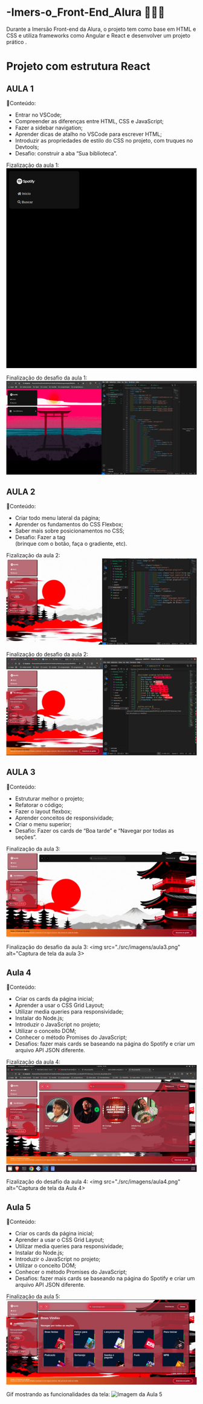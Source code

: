 # -Imers-o_Front-End_Alura 🤿👨‍💻
Durante a Imersão Front-end da Alura, o projeto tem como base em HTML e CSS e utiliza frameworks como Angular e React e desenvolver um projeto prático .

# Projeto com estrutura React

## AULA 1
📖Conteúdo:
- Entrar no VSCode;
- Compreender as diferenças entre HTML, CSS e JavaScript;
- Fazer a sidebar navigation;
- Aprender dicas de atalho no VSCode para escrever HTML;
- Introduzir as propriedades de estilo do CSS no projeto, com truques no Devtools;
- Desafio: construir a aba “Sua biblioteca”.

Fizalização da aula 1:
<img src="./src/imagens/aula1base.png" alt="Imagem da Aula 1">

Finalização do desafio da aula 1:
<img src="./src/imagens/aula1.png" alt="Imagem da Aula 1">

## AULA 2
📖Conteúdo:
- Criar todo menu lateral da página;
- Aprender os fundamentos do CSS Flexbox;
- Saber mais sobre posicionamentos no CSS;
- Desafio: Fazer a tag <footer> (brinque com o botão, faça o gradiente, etc).

Fizalização da aula 2:
<img src="./src/imagens/aula2base.jpg" alt="Imagem da Aula 2">


Finalização do desafio da aula 2:
<img src="./src/imagens/aula2.jpg" alt="Captura de tela da aula 2">

## AULA 3
📖Conteúdo:
- Estruturar melhor o projeto;
- Refatorar o código;
- Fazer o layout flexbox;
- Aprender conceitos de responsividade;
- Criar o menu superior;
- Desafio: Fazer os cards de “Boa tarde” e “Navegar por todas as seções”.

Finalização da aula 3:
<img src="./src/imagens/aula3base.png" alt="Imagem da Aula 3">

Finalização do desafio da aula 3:
<img src="./src/imagens/aula3.png" alt="Captura de tela da aula 3>

## Aula 4
📖Conteúdo:
- Criar os cards da página inicial;
- Aprender a usar o CSS Grid Layout;
- Utilizar media queries para responsividade;
- Instalar do Node.js;
- Introduzir o JavaScript no projeto;
- Utilizar o conceito DOM;
- Conhecer o método Promises do JavaScript;
- Desafios: fazer mais cards se baseando na página do Spotify e criar um arquivo API JSON diferente.

Fizalização da aula 4:
<img src="./src/imagens/aulabase4.png" alt="Imagem da Aula 4">

Fizalização do desafio da aula 4:
<img src="./src/imagens/aula4.png" alt="Captura de tela da Aula 4>

## Aula 5
📖Conteúdo:
- Criar os cards da página inicial;
- Aprender a usar o CSS Grid Layout;
- Utilizar media queries para responsividade;
- Instalar do Node.js;
- Introduzir o JavaScript no projeto;
- Utilizar o conceito DOM;
- Conhecer o método Promises do JavaScript;
- Desafios: fazer mais cards se baseando na página do Spotify e criar um arquivo API JSON diferente.

Finalização da aula 5:
<img src="./src/imagens/aula5base.png" alt="Imagem da Aula 5">

Gif mostrando as funcionalidades da tela:
<img src="./src/imagens/aulaDesafio5.gif" alt="Imagem da Aula 5"> 
